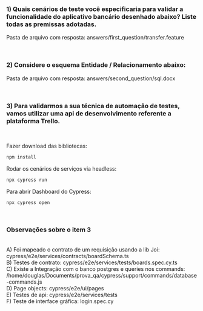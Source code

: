 ### 1) Quais cenários de teste você especificaria para validar a funcionalidade do aplicativo bancário desenhado abaixo? Liste todas as premissas adotadas.
Pasta de arquivo com resposta: answers/first_question/transfer.feature

<br>

### 2) Considere o esquema Entidade / Relacionamento abaixo:
Pasta de arquivo com resposta: answers/second_question/sql.docx

<br>


### 3) Para validarmos a sua técnica de automação de testes, vamos utilizar uma api de desenvolvimento referente a plataforma Trello.
<br>

Fazer download das bibliotecas:
```bash
npm install
```

Rodar os cenários de serviços via headless:
```bash
npx cypress run
```

Para abrir Dashboard do Cypress:

```bash
npx cypress open
```
<br>

### Observações sobre o item 3
<br>
A) Foi mapeado o contrato de um requisição usando a lib Joi: cypress/e2e/services/contracts/boardSchema.ts

<br> 
B) Testes de contrato: cypress/e2e/services/tests/boards.spec.cy.ts

<br>
C) Existe a Integração com o banco postgres e queries nos commands: /home/douglas/Documents/prova_qa/cypress/support/commands/database-commands.js

<br> 
D) Page objects: cypress/e2e/ui/pages

<br>
E) Testes de api: cypress/e2e/services/tests

<br>
F) Teste de interface gráfica: login.spec.cy
